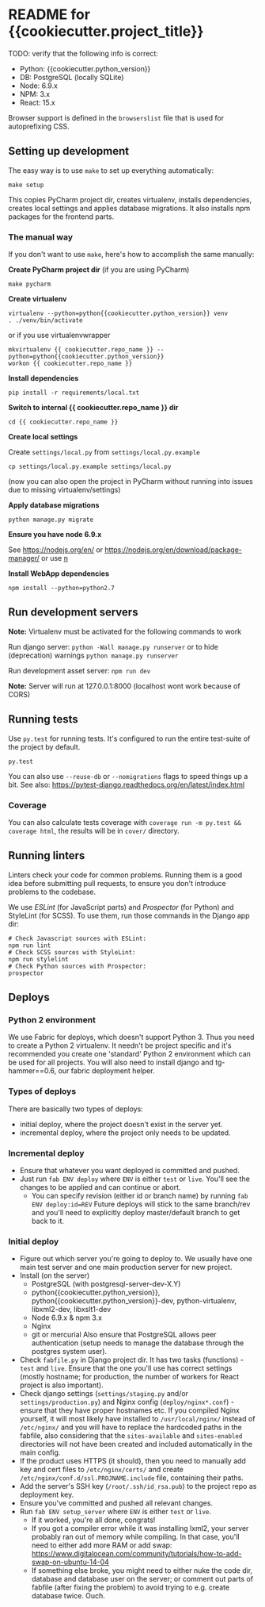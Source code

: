 # README for {{cookiecutter.project_title}}

TODO: verify that the following info is correct:

 - Python:  {{cookiecutter.python_version}}
 - DB:      PostgreSQL (locally SQLite)
 - Node:    6.9.x
 - NPM:     3.x
 - React:   15.x

Browser support is defined in the `browserslist` file that is used for autoprefixing CSS.


## Setting up development

The easy way is to use `make` to set up everything automatically:

    make setup

This copies PyCharm project dir, creates virtualenv, installs dependencies, creates local settings and applies database migrations.
It also installs npm packages for the frontend parts.


### The manual way

If you don't want to use `make`, here's how to accomplish the same manually:

**Create PyCharm project dir** (if you are using PyCharm)

    make pycharm

**Create virtualenv**

    virtualenv --python=python{{cookiecutter.python_version}} venv
    . ./venv/bin/activate

or if you use virtualenvwrapper

    mkvirtualenv {{ cookiecutter.repo_name }} --python=python{{cookiecutter.python_version}}
    workon {{ cookiecutter.repo_name }}

**Install dependencies**

    pip install -r requirements/local.txt

**Switch to internal {{ cookiecutter.repo_name }} dir**

    cd {{ cookiecutter.repo_name }}

**Create local settings**

Create `settings/local.py` from `settings/local.py.example`

    cp settings/local.py.example settings/local.py

(now you can also open the project in PyCharm without running into issues due to missing virtualenv/settings)

**Apply database migrations**

    python manage.py migrate

**Ensure you have node 6.9.x**

See https://nodejs.org/en/ or https://nodejs.org/en/download/package-manager/ or use [n](https://github.com/tj/n)

**Install WebApp dependencies**

    npm install --python=python2.7


## Run development servers

**Note:** Virtualenv must be activated for the following commands to work

Run django server: `python -Wall manage.py runserver` or to hide (deprecation) warnings `python manage.py runserver`

Run development asset server: `npm run dev`

**Note:** Server will run at 127.0.0.1:8000 (localhost wont work because of CORS)


## Running tests

Use `py.test` for running tests. It's configured to run the entire test-suite of the project by default.

    py.test

You can also use `--reuse-db` or `--nomigrations` flags to speed things up a bit. See also:
https://pytest-django.readthedocs.org/en/latest/index.html

### Coverage

You can also calculate tests coverage with `coverage run -m py.test && coverage html`,
the results will be in `cover/` directory.


## Running linters

Linters check your code for common problems. Running them is a good idea before submitting pull requests, to ensure you
don't introduce problems to the codebase.

We use _ESLint_ (for JavaScript parts) and _Prospector_ (for Python) and StyleLint (for SCSS). To use them, run those commands in the Django app
dir:

    # Check Javascript sources with ESLint:
    npm run lint
    # Check SCSS sources with StyleLint:
    npm run stylelint
    # Check Python sources with Prospector:
    prospector


## Deploys

### Python 2 environment

We use Fabric for deploys, which doesn't support Python 3. Thus you need to create a Python 2 virtualenv.
It needn't be project specific and it's recommended you create one 'standard' Python 2 environment
which can be used for all projects. You will also need to install django and tg-hammer==0.6, our fabric deployment helper.


### Types of deploys

There are basically two types of deploys:

* initial deploy, where the project doesn't exist in the server yet.
* incremental deploy, where the project only needs to be updated.


### Incremental deploy

* Ensure that whatever you want deployed is committed and pushed.
* Just run `fab ENV deploy` where `ENV` is either `test` or `live`.
  You'll see the changes to be applied and can continue or abort.
  * You can specify revision (either id or branch name) by running `fab ENV deploy:id=REV`
    Future deploys will stick to the same branch/rev and you'll need to explicitly deploy master/default
    branch to get back to it.


### Initial deploy

* Figure out which server you're going to deploy to.
  We usually have one main test server and one main production server for new project.
* Install (on the server)
  * PostgreSQL (with postgresql-server-dev-X.Y)
  * python{{cookiecutter.python_version}}, python{{cookiecutter.python_version}}-dev, python-virtualenv, libxml2-dev, libxslt1-dev
  * Node 6.9.x & npm 3.x
  * Nginx
  * git or mercurial
  Also ensure that PostgreSQL allows peer authentication (setup needs to manage the database through the postgres system user).
* Check `fabfile.py` in Django project dir. It has two tasks (functions) - `test` and `live`.
  Ensure that the one you'll use has correct settings (mostly hostname; for production, the number of workers for React
  project is also important).
* Check django settings (`settings/staging.py` and/or `settings/production.py`)
  and Nginx config (`deploy/nginx*.conf`) - ensure that they have proper hostnames etc.
  If you compiled Nginx yourself, it will most likely have installed to `/usr/local/nginx/` instead of `/etc/nginx/`
  and you will have to replace the hardcoded paths in the fabfile, also considering that the `sites-available` and
  `sites-enabled` directories will not have been created and included automatically in the main config.
* If the product uses HTTPS (it should), then you need to manually add key and cert files to `/etc/nginx/certs/`
  and create `/etc/nginx/conf.d/ssl.PROJNAME.include` file, containing their paths.
* Add the server's SSH key (`/root/.ssh/id_rsa.pub`) to the project repo as deployment key.
* Ensure you've committed and pushed all relevant changes.
* Run `fab ENV setup_server` where `ENV` is either `test` or `live`.
  * If it worked, you're all done, congrats!
  * If you got a compiler error while it was installing lxml2, your server probably ran out of memory while compiling.
    In that case, you'll need to either add more RAM or add swap: https://www.digitalocean.com/community/tutorials/how-to-add-swap-on-ubuntu-14-04
  * If something else broke, you might need to either nuke the code dir, database and database user on the server;
    or comment out parts of fabfile (after fixing the problem) to avoid trying to e.g. create database twice. Ouch.
